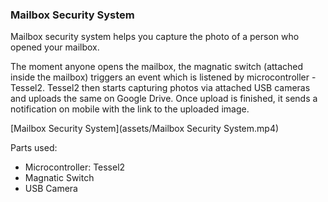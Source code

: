### Mailbox Security System

Mailbox security system helps you capture the photo of a person who opened your mailbox.

The moment anyone opens the mailbox, the magnatic switch (attached inside the mailbox) triggers an event which is listened by microcontroller - Tessel2. Tessel2 then starts capturing photos via attached USB cameras and uploads the same on Google Drive. Once upload is finished, it sends a notification on mobile with the link to the uploaded image.

[Mailbox Security System](assets/Mailbox Security System.mp4)

Parts used:
  - Microcontroller: Tessel2
  - Magnatic Switch
  - USB Camera

